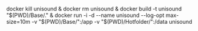 docker kill unisound & docker rm unisound & docker build -t unisound "$(PWD)/Base/." & docker run -i -d --name unisound --log-opt max-size=10m -v "$(PWD)/Base/":/app -v "$(PWD)/Hotfolder/":/data unisound